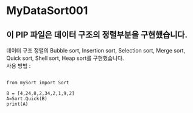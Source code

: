 # MyDataSort001
## 이 PIP 파일은 데이터 구조의 정렬부분을 구현했습니다.
데이터 구조 정렬의 Bubble sort, Insertion sort, Selection sort, Merge sort, Quick sort, Shell sort, Heap sort를 구현했습니다.  
사용 방법 :  

<pre><code>
from mySort import Sort

B = [4,24,8,2,34,2,1,9,2]
A=Sort.Quick(B)
print(A)
</code></pre>
